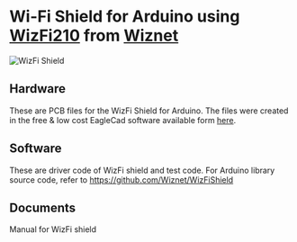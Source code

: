 # Wi-Fi Shield for Arduino using [WizFi210](http://www.wiznet.co.kr/WizFi210) from [Wiznet](http://www.wiznet.co.kr/)

![WizFi Shield](http://wizwiki.net/blog/wp/wp-content/uploads/2012/07/WizFi_Shield.jpg "WizFi Shield")

## Hardware
These are PCB files for the WizFi Shield for Arduino. The files were created in the free & low cost EagleCad software available form [here](http://www.cadsoftusa.com/download-eagle/?language=en).

## Software
These are driver code of WizFi shield and test code.
For Arduino library source code, refer to https://github.com/Wiznet/WizFiShield


## Documents
Manual for WizFi shield
